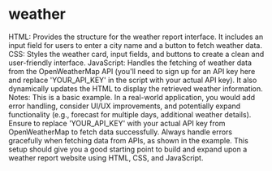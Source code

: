 # weather
HTML: Provides the structure for the weather report interface. It includes an input field for users to enter a city name and a button to fetch weather data.
CSS: Styles the weather card, input fields, and buttons to create a clean and user-friendly interface.
JavaScript: Handles the fetching of weather data from the OpenWeatherMap API (you'll need to sign up for an API key here and replace 'YOUR_API_KEY' in the script with your actual API key). It also dynamically updates the HTML to display the retrieved weather information.
Notes:
This is a basic example. In a real-world application, you would add error handling, consider UI/UX improvements, and potentially expand functionality (e.g., forecast for multiple days, additional weather details).
Ensure to replace 'YOUR_API_KEY' with your actual API key from OpenWeatherMap to fetch data successfully.
Always handle errors gracefully when fetching data from APIs, as shown in the example.
This setup should give you a good starting point to build and expand upon a weather report website using HTML, CSS, and JavaScript.






